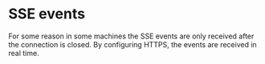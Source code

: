 # SSE events

For some reason in some machines the SSE events are only received after the connection is closed.
By configuring HTTPS, the events are received in real time.